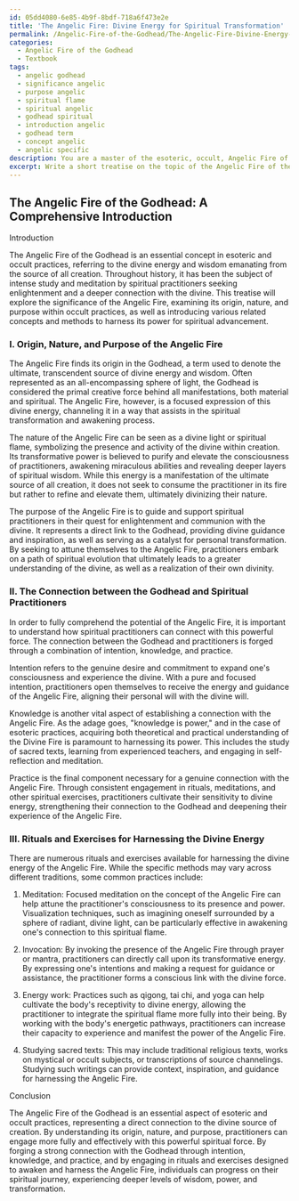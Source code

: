 ```yaml
---
id: 05dd4080-6e85-4b9f-8bdf-718a6f473e2e
title: 'The Angelic Fire: Divine Energy for Spiritual Transformation'
permalink: /Angelic-Fire-of-the-Godhead/The-Angelic-Fire-Divine-Energy-for-Spiritual-Transformation/
categories:
  - Angelic Fire of the Godhead
  - Textbook
tags:
  - angelic godhead
  - significance angelic
  - purpose angelic
  - spiritual flame
  - spiritual angelic
  - godhead spiritual
  - introduction angelic
  - godhead term
  - concept angelic
  - angelic specific
description: You are a master of the esoteric, occult, Angelic Fire of the Godhead and education, you have written many textbooks on the subject in ways that provide students with rich and deep understanding of the subject. You are being asked to write textbook-like sections on a topic and you do it with full context, explainability, and reliability in accuracy to the true facts of the topic at hand, in a textbook style that a student would easily be able to learn from, in a rich, engaging, and contextual way. Always include relevant context (such as formulas and history), related concepts, and in a way that someone can gain deep insights from.
excerpt: Write a short treatise on the topic of the Angelic Fire of the Godhead, explaining its significance and relevance in occult and esoteric practices. Include essential aspects and principles for a student to comprehend this concept, such as the origin, nature, and purpose of the Angelic Fire, the connection between the Godhead and spiritual practitioners, and any rituals or exercises that help in harnessing this divine energy for spiritual advancement.
---
```


## The Angelic Fire of the Godhead: A Comprehensive Introduction

Introduction

The Angelic Fire of the Godhead is an essential concept in esoteric and occult practices, referring to the divine energy and wisdom emanating from the source of all creation. Throughout history, it has been the subject of intense study and meditation by spiritual practitioners seeking enlightenment and a deeper connection with the divine. This treatise will explore the significance of the Angelic Fire, examining its origin, nature, and purpose within occult practices, as well as introducing various related concepts and methods to harness its power for spiritual advancement.

### I. Origin, Nature, and Purpose of the Angelic Fire

The Angelic Fire finds its origin in the Godhead, a term used to denote the ultimate, transcendent source of divine energy and wisdom. Often represented as an all-encompassing sphere of light, the Godhead is considered the primal creative force behind all manifestations, both material and spiritual. The Angelic Fire, however, is a focused expression of this divine energy, channeling it in a way that assists in the spiritual transformation and awakening process.

The nature of the Angelic Fire can be seen as a divine light or spiritual flame, symbolizing the presence and activity of the divine within creation. Its transformative power is believed to purify and elevate the consciousness of practitioners, awakening miraculous abilities and revealing deeper layers of spiritual wisdom. While this energy is a manifestation of the ultimate source of all creation, it does not seek to consume the practitioner in its fire but rather to refine and elevate them, ultimately divinizing their nature.

The purpose of the Angelic Fire is to guide and support spiritual practitioners in their quest for enlightenment and communion with the divine. It represents a direct link to the Godhead, providing divine guidance and inspiration, as well as serving as a catalyst for personal transformation. By seeking to attune themselves to the Angelic Fire, practitioners embark on a path of spiritual evolution that ultimately leads to a greater understanding of the divine, as well as a realization of their own divinity.

### II. The Connection between the Godhead and Spiritual Practitioners

In order to fully comprehend the potential of the Angelic Fire, it is important to understand how spiritual practitioners can connect with this powerful force. The connection between the Godhead and practitioners is forged through a combination of intention, knowledge, and practice.

Intention refers to the genuine desire and commitment to expand one's consciousness and experience the divine. With a pure and focused intention, practitioners open themselves to receive the energy and guidance of the Angelic Fire, aligning their personal will with the divine will.

Knowledge is another vital aspect of establishing a connection with the Angelic Fire. As the adage goes, "knowledge is power," and in the case of esoteric practices, acquiring both theoretical and practical understanding of the Divine Fire is paramount to harnessing its power. This includes the study of sacred texts, learning from experienced teachers, and engaging in self-reflection and meditation.

Practice is the final component necessary for a genuine connection with the Angelic Fire. Through consistent engagement in rituals, meditations, and other spiritual exercises, practitioners cultivate their sensitivity to divine energy, strengthening their connection to the Godhead and deepening their experience of the Angelic Fire.

### III. Rituals and Exercises for Harnessing the Divine Energy

There are numerous rituals and exercises available for harnessing the divine energy of the Angelic Fire. While the specific methods may vary across different traditions, some common practices include:

1. Meditation: Focused meditation on the concept of the Angelic Fire can help attune the practitioner's consciousness to its presence and power. Visualization techniques, such as imagining oneself surrounded by a sphere of radiant, divine light, can be particularly effective in awakening one's connection to this spiritual flame.

2. Invocation: By invoking the presence of the Angelic Fire through prayer or mantra, practitioners can directly call upon its transformative energy. By expressing one's intentions and making a request for guidance or assistance, the practitioner forms a conscious link with the divine force.

3. Energy work: Practices such as qigong, tai chi, and yoga can help cultivate the body's receptivity to divine energy, allowing the practitioner to integrate the spiritual flame more fully into their being. By working with the body's energetic pathways, practitioners can increase their capacity to experience and manifest the power of the Angelic Fire.

4. Studying sacred texts: This may include traditional religious texts, works on mystical or occult subjects, or transcriptions of source channelings. Studying such writings can provide context, inspiration, and guidance for harnessing the Angelic Fire.

Conclusion

The Angelic Fire of the Godhead is an essential aspect of esoteric and occult practices, representing a direct connection to the divine source of creation. By understanding its origin, nature, and purpose, practitioners can engage more fully and effectively with this powerful spiritual force. By forging a strong connection with the Godhead through intention, knowledge, and practice, and by engaging in rituals and exercises designed to awaken and harness the Angelic Fire, individuals can progress on their spiritual journey, experiencing deeper levels of wisdom, power, and transformation.
